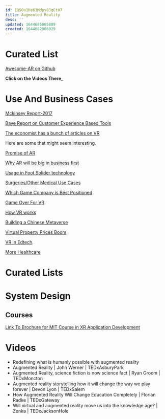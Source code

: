 ```yaml
---
id: 1QSOa1He63Mdpy8JqCtH7
title: Augmented Reality
desc: ''
updated: 1644685005889
created: 1644682906929
---
```


# Curated List
[Awesome-AR on Github](https://github.com/dharmeshkakadia/awesome-AR)

__Click on the Videos There___
# Use And Business Cases


[Mckinsey Report-2017](https://www.mckinsey.com/industries/technology-media-and-telecommunications/our-insights/augmented-and-virtual-reality-the-promise-and-peril-of-immersive-technologies)


[Baye Report on Customer Experience Based Tools](https://www.bain.com/insights/customer-experience-tools-augmented-or-virtual-reality/)



[The economist has a bunch of articles on VR](https://www.economist.com/search?q=%22virtual+reality%22&sort=date)

Here are some that might seem interesting.


[Promise of AR](https://www.economist.com/science-and-technology/2017/02/04/the-promise-of-augmented-reality)


[Why AR will be big in business first](https://www.economist.com/leaders/2017/02/04/why-augmented-reality-will-be-big-in-business-first)

[Usage in Foot Solider technology](https://www.economist.com/science-and-technology/tomorrows-soldiers-will-have-their-reality-augmented/21804963)

[Surgeries/Other Medical Use Cases](https://www.economist.com/technology-quarterly/2001/03/24/the-cutting-edge-of-virtual-reality)

[Which Game Company is Best Positioned](https://www.economist.com/graphic-detail/2016/10/14/which-gaming-company-will-dominate-the-virtual-reality-market)

[Game Over For VR](https://www.economist.com/science-and-technology/2017/12/01/game-over-for-virtual-reality).


[How VR works](https://www.economist.com/the-economist-explains/2015/09/01/how-virtual-reality-works)

[Building a Chinese Metaverse](https://www.economist.com/china/2022/02/04/building-a-metaverse-with-chinese-characteristics)

[Virtual Property Prices Boom](https://www.economist.com/business/2022/01/01/virtual-property-prices-are-going-through-the-roof)

[VR in Edtech](https://www.economist.com/united-states/2021/09/18/edtech-that-helps-teachers-beats-edtech-that-replaces-them).


[More Healthcare](https://www.economist.com/technology-quarterly/2020/10/01/health-care-is-already-benefiting-from-vr)



# Curated Lists




# System Design
[](https://www.youtube.com/watch?v=-7CcuHASEgw&ab_channel=StrangeLoopConference)

[](https://www.youtube.com/watch?v=XJZpf0gk1ZM&ab_channel=Ekeeda)



## Courses

[Link To Brochure for MIT Course in XR Application Development](https://drive.google.com/file/d/1p7HUxKxOeJwtB1p_xuaiQ1H-qmguc85g/view?usp=sharing)

# Videos

* Redefining what is humanly possible with augmented reality
* Augmented Reality | John Werner | TEDxAsburyPark
* Augmented Reality, science fiction is now science fact | Ryan Groom | TEDxMoncton
* Augmented reality storytelling how it will change the way we play forever | Devon Lyon | TEDxSalem
* How Augmented Reality Will Change Education Completely | Florian Radke | TEDxGateway
* Will virtual and augmented reality move us into the knowledge age? | Zenka | TEDxJacksonHole